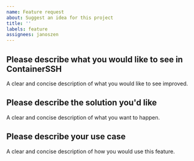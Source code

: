 ```yaml
---
name: Feature request
about: Suggest an idea for this project
title: ''
labels: feature
assignees: janoszen
---
```


## Please describe what you would like to see in ContainerSSH

A clear and concise description of what you would like to see improved.

## Please describe the solution you'd like

A clear and concise description of what you want to happen.

## Please describe your use case

A clear and concise description of how you would use this feature.
